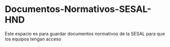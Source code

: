 # Documentos-Normativos-SESAL-HND
Este espacio es para guardar documentos normativos de la SESAL para que los equipos tengan acceso
